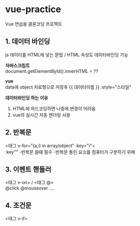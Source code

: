 # vue-practice

Vue 연습용 클론코딩 프로젝트

## 1. 데이터 바인딩

js 데이터를 HTML에 넣는 문법 / HTML 속성도 데이터바인딩 가능

**자바스크립트**<br>
document.getElementById().innerHTML = ??

**vue** <br>
data에 object 자료형으로 저장후 {{ 데이터이름 }} :style="스타일"

**데이터바인딩 하는 이유**<br>

1. HTML에 하드코딩하면 나중에 변경이 어려움
2. vue의 실시간 자동 렌더링 사용

## 2. 반복문

<태그 v-for="(a,i) in array/object" :key="i"><br>
:key"" -반복문 쓸떄 필수 -반복문 돌린 요소를 컴퓨터가 구분하기 위해

## 3. 이벤트 핸들러

<태그 v-on> / <태그 @><br>
@click @mouseover ....

## 4. 조건문

<태그 v-if>

